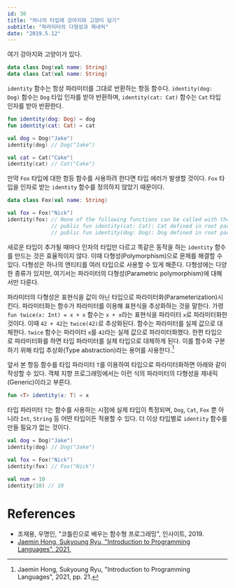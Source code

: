 ```yaml
---
id: 30
title: "하나의 타입에 강아지와 고양이 담기"
subtitle: "파라미터의 다형성과 제네릭"
date: "2019.5.12"
---
```


여기 강아지와 고양이가 있다.

```kotlin
data class Dog(val name: String)
data class Cat(val name: String)
```

`identity` 함수는 항상 파라미터를 그대로 반환하는 항등 함수다. `identity(dog: Dog)` 함수는 `Dog` 타입 인자를 받아 반환하며, `identity(cat: Cat)` 함수는 `Cat` 타입 인자를 받아 반환한다.

```kotlin
fun identity(dog: Dog) = dog
fun identity(cat: Cat) = cat
```

```kotlin
val dog = Dog("Jake")
identity(dog) // Dog("Jake")

val cat = Cat("Cake")
identity(cat) // Cat("Cake")
```

만약 `Fox` 타입에 대한 항등 함수를 사용하려 한다면 타입 에러가 발생할 것이다. `Fox` 타입을 인자로 받는 `identity` 함수를 정의하지 않았기 때문이다.

```kotlin
data class Fox(val name: String)
```

```kotlin
val fox = Fox("Nick")
identity(fox) // None of the following functions can be called with the arguments supplied:
              // public fun identity(cat: Cat): Cat defined in root package in file File.kt
              // public fun identity(dog: Dog): Dog defined in root package in file File.kt
```

새로운 타입이 추가될 때마다 인자의 타입만 다르고 똑같은 동작을 하는 `identity` 함수를 만드는 것은 효율적이지 않다. 이때 다형성(Polymorphism)으로 문제를 해결할 수 있다. 다형성은 하나의 엔티티를 여러 타입으로 사용할 수 있게 해준다. 다형성에는 다양한 종류가 있지만, 여기서는 파라미터의 다형성(Parametric polymorphism)에 대해서만 다룬다.

파라미터의 다형성은 표현식을 값이 아닌 타입으로 파라미터화(Parameterization)시킨다. 파라미터화는 함수가 파라미터를 이용해 표현식을 추상화하는 것을 말한다. 가령 `fun twice(x: Int) = x + x` 함수는 `x + x`라는 표현식을 파라미터 `x`로 파라미터화한 것이다. 이때 `42 + 42`는 `twice(42)`로 추상화된다. 함수는 파라미터를 실제 값으로 대체한다. `twice` 함수는 파라미터 `x`를 `42`라는 실제 값으로 파라미터화했다. 한편 타입으로 파라미터화를 하면 타입 파라미터를 실제 타입으로 대체하게 된다. 이를 함수와 구분하기 위해 타입 추상화(Type abstraction)라는 용어를 사용한다.[^itpl]

앞서 본 항등 함수를 타입 파라미터 `T`를 이용하여 타입으로 파라미터화하면 아래와 같이 작성할 수 있다. 객체 지향 프로그래밍에서는 이런 식의 파라미터의 다형성을 제네릭(Generic)이라고 부른다.

```kotlin
fun <T> identity(x: T) = x
```

타입 파라미터 `T`는 함수를 사용하는 시점에 실제 타입이 특정되며, `Dog`, `Cat`, `Fox` 뿐 아니라 `Int`, `String` 등 어떤 타입이든 적용할 수 있다. 더 이상 타입별로 `identity` 함수를 만들 필요가 없는 것이다.

```kotlin
val dog = Dog("Jake")
identity(dog) // Dog("Jake")

val fox = Fox("Nick")
identity(fox) // Fox("Nick")

val num = 10
identity(10) // 10
```

# References

* 조재용, 우명인, "코틀린으로 배우는 함수형 프로그래밍", 인사이트, 2019.
* [Jaemin Hong, Sukyoung Ryu, "Introduction to Programming Languages", 2021.](https://hjaem.info/itpl)

[^itpl]: Jaemin Hong, Sukyoung Ryu, "Introduction to Programming Languages", 2021, pp. 21.
